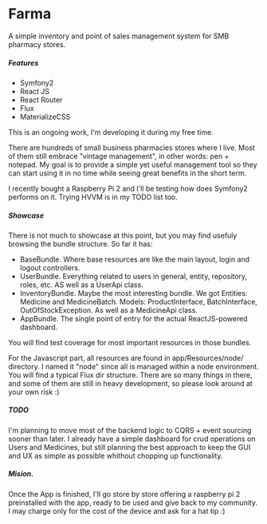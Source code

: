 # Farma

A simple inventory and point of sales management system for SMB pharmacy stores.

##### Features
  - Symfony2
  - React JS
  - React Router
  - Flux
  - MaterializeCSS

This is an ongoing work, I'm developing it during my free time.

There are hundreds of small business pharmacies stores where I live. Most of them still embrace "vintage management", in other words: pen + notepad. My goal is to provide a simple yet useful management tool so they can start using it in no time while seeing great benefits in the short term.

I recently bought a Raspberry Pi 2 and I'll be testing how does Symfony2 performs on it. Trying HVVM is in my TODO list too.

##### Showcase
There is not much to showcase at this point, but you may find usefuly browsing the bundle structure. So far it has:

  - BaseBundle. Where base resources are like the main layout, login and logout controllers.
  - UserBundle. Everything related to users in general, entity, repository, roles, etc. AS well as a UserApi class.
  - InventoryBundle. Maybe the most interesting bundle. We got Entities: Medicine and MedicineBatch. Models: ProductInterface, BatchInterface, OutOfStockException. As well as a MedicineApi class.
  - AppBundle. The single point of entry for the actual ReactJS-powered dashboard.

You will find test coverage for most important resources in those bundles.

For the Javascript part, all resources are found in app/Resources/node/ directory. I named it "node" since all is managed within a node environment. You will find a typical Flux dir structure. There are so many things in there, and some of them are still in heavy development, so please look around at your own risk :)

##### TODO
I'm planning to move most of the backend logic to CQRS + event sourcing sooner than later. I already have a simple dashboard for crud operations on Users and Medicines, but still planning the best approach to keep the GUI and UX as simple as possible whithout chopping up functionality.

##### Mision.
Once the App is finished, I'll go store by store offering a raspberry pi 2 preinstalled with the app, ready to be used and give back to my community. I may charge only for the cost of the device and ask for a hat tip :)
